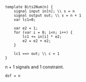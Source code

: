 ```
template Bits2Num(n) {
    signal input in[n]; \\ s = n
    signal output out; \\ s = n + 1
    var lc1=0;

    var e2 = 1;
    for (var i = 0; i<n; i++) {
        lc1 += in[i] * e2;
        e2 = e2 + e2;
    }

    lc1 ==> out; \\ c = 1
}
```
n + 1 signals and 1 constraint.

`dof = n`